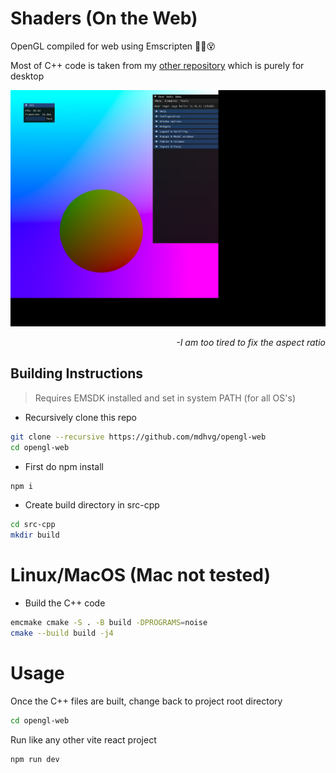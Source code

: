# Shaders (On the Web)

OpenGL compiled for web using Emscripten 😵‍💫😵

Most of C++ code is taken from my [other repository](https://github.com/mdhvg/shaders) which is purely for desktop

![Preview](images/Preview.png)

<p align="right"><i>-I am too tired to fix the aspect ratio</i></p>

## Building Instructions

> Requires EMSDK installed and set in system PATH (for all OS's)

- Recursively clone this repo

```bash
git clone --recursive https://github.com/mdhvg/opengl-web
cd opengl-web
```

- First do npm install

```bash
npm i
```

- Create build directory in src-cpp

```bash
cd src-cpp
mkdir build
```

# Linux/MacOS (Mac not tested)

- Build the C++ code

```bash
emcmake cmake -S . -B build -DPROGRAMS=noise
cmake --build build -j4
```

# Usage

Once the C++ files are built, change back to project root directory

```bash
cd opengl-web
```

Run like any other vite react project

```bash
npm run dev
```
